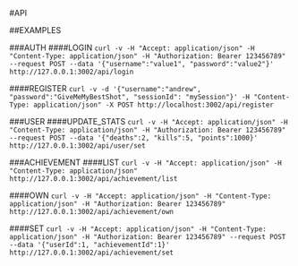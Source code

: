 #API

##EXAMPLES

###AUTH
####LOGIN
```curl -v -H "Accept: application/json" -H "Content-Type: application/json" -H "Authorization: Bearer 123456789" --request POST --data '{"username":"value1", "password":"value2"}' http://127.0.0.1:3002/api/login```

####REGISTER
```curl -v -d '{"username":"andrew", "password":"GiveMeMyBestShot", "sessionId": "mySession"}' -H "Content-Type: application/json" -X POST http://localhost:3002/api/register```

###USER
####UPDATE_STATS
```curl -v -H "Accept: application/json" -H "Content-Type: application/json" -H "Authorization: Bearer 123456789" --request POST --data '{"deaths":2, "kills":5, "points":1000}' http://127.0.0.1:3002/api/user/set```

###ACHIEVEMENT
####LIST
```curl -v -H "Accept: application/json" -H "Content-Type: application/json" http://127.0.0.1:3002/api/achievement/list```

####OWN
```curl -v -H "Accept: application/json" -H "Content-Type: application/json" -H "Authorization: Bearer 123456789" http://127.0.0.1:3002/api/achievement/own```

####SET
```curl -v -H "Accept: application/json" -H "Content-Type: application/json" -H "Authorization: Bearer 123456789" --request POST --data '{"userId":1, "achievementId":1}' http://127.0.0.1:3002/api/achievement/set```
